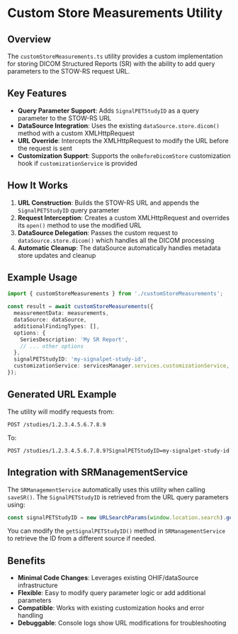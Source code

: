 # Custom Store Measurements Utility

## Overview

The `customStoreMeasurements.ts` utility provides a custom implementation for storing DICOM Structured Reports (SR) with the ability to add query parameters to the STOW-RS request URL.

## Key Features

- **Query Parameter Support**: Adds `SignalPETStudyID` as a query parameter to the STOW-RS URL
- **DataSource Integration**: Uses the existing `dataSource.store.dicom()` method with a custom XMLHttpRequest
- **URL Override**: Intercepts the XMLHttpRequest to modify the URL before the request is sent
- **Customization Support**: Supports the `onBeforeDicomStore` customization hook if `customizationService` is provided

## How It Works

1. **URL Construction**: Builds the STOW-RS URL and appends the `SignalPETStudyID` query parameter
2. **Request Interception**: Creates a custom XMLHttpRequest and overrides its `open()` method to use the modified URL
3. **DataSource Delegation**: Passes the custom request to `dataSource.store.dicom()` which handles all the DICOM processing
4. **Automatic Cleanup**: The dataSource automatically handles metadata store updates and cleanup

## Example Usage

```typescript
import { customStoreMeasurements } from './customStoreMeasurements';

const result = await customStoreMeasurements({
  measurementData: measurements,
  dataSource: dataSource,
  additionalFindingTypes: [],
  options: {
    SeriesDescription: 'My SR Report',
    // ... other options
  },
  signalPETStudyID: 'my-signalpet-study-id',
  customizationService: servicesManager.services.customizationService, // optional
});
```

## Generated URL Example

The utility will modify requests from:
```
POST /studies/1.2.3.4.5.6.7.8.9
```

To:
```
POST /studies/1.2.3.4.5.6.7.8.9?SignalPETStudyID=my-signalpet-study-id
```

## Integration with SRManagementService

The `SRManagementService` automatically uses this utility when calling `saveSR()`. The `SignalPETStudyID` is retrieved from the URL query parameters using:

```typescript
const signalPETStudyID = new URLSearchParams(window.location.search).get('SignalPETStudyID') || '';
```

You can modify the `getSignalPETStudyID()` method in `SRManagementService` to retrieve the ID from a different source if needed.

## Benefits

- **Minimal Code Changes**: Leverages existing OHIF/dataSource infrastructure
- **Flexible**: Easy to modify query parameter logic or add additional parameters
- **Compatible**: Works with existing customization hooks and error handling
- **Debuggable**: Console logs show URL modifications for troubleshooting
